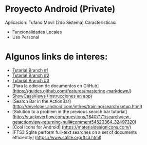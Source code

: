 # Proyecto Android (Private)
Aplicacion: Tufano Movil (2do Sistema)
Caracteristicas:
- Funcionalidades Locales
- Uso Personal

# Algunos links de interes:
- [Tutorial Branch #1](http://www.adictosaltrabajo.com/tutoriales/git-branch-bash/)
- [Tutorial Branch #2](http://rogerdudler.github.io/git-guide/index.es.html)
- [Tutorial Branch #3](https://git-scm.com/book/es/v1/Ramificaciones-en-Git-Procedimientos-b%C3%A1sicos-para-ramificar-y-fusionar)
- [Para la edicion de documentos en GitHub] (https://guides.github.com/features/mastering-markdown/)
- [ShowCaseViews (Instrucciones en app)](https://www.novoda.com/blog/showcaseview-customisation-and-having-consecutive-showcases/)
- [Search Bar in the ActionBar] (http://developer.android.com/intl/es/training/search/setup.html)
- [Solution to a problem in the previous search bar tutorial] (http://stackoverflow.com/questions/18407171/searchview-getactionview-returning-null#comment54523364_32497320)
- [Cool Icons for Android] (https://materialdesignicons.com/)
- [FTS3 Sqlite perform full-text searches on a set of documents efficiently] (https://www.sqlite.org/fts3.html)
